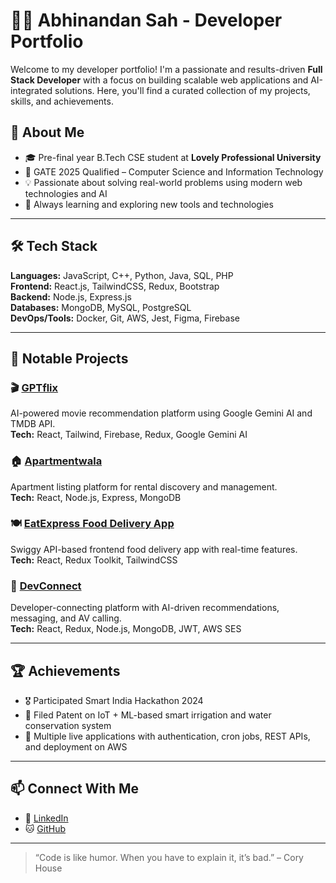 # 👨‍💻 Abhinandan Sah - Developer Portfolio

Welcome to my developer portfolio! I'm a passionate and results-driven **Full Stack Developer** with a focus on building scalable web applications and AI-integrated solutions. Here, you'll find a curated collection of my projects, skills, and achievements.

## 🚀 About Me

- 🎓 Pre-final year B.Tech CSE student at **Lovely Professional University**
- 🧠 GATE 2025 Qualified – Computer Science and Information Technology
- 💡 Passionate about solving real-world problems using modern web technologies and AI
- 🌱 Always learning and exploring new tools and technologies

---

## 🛠️ Tech Stack

**Languages:** JavaScript, C++, Python, Java, SQL, PHP  
**Frontend:** React.js, TailwindCSS, Redux, Bootstrap  
**Backend:** Node.js, Express.js  
**Databases:** MongoDB, MySQL, PostgreSQL  
**DevOps/Tools:** Docker, Git, AWS, Jest, Figma, Firebase

---

## 📂 Notable Projects

### 🎬 [GPTflix](https://github.com/Abhinandan-Sah/GPTflix)
AI-powered movie recommendation platform using Google Gemini AI and TMDB API.  
**Tech:** React, Tailwind, Firebase, Redux, Google Gemini AI

### 🏠 [Apartmentwala](https://github.com/Abhinandan-Sah/Apartmentwala)
Apartment listing platform for rental discovery and management.  
**Tech:** React, Node.js, Express, MongoDB

### 🍽️ [EatExpress Food Delivery App](https://github.com/Abhinandan-Sah/EatExpress)
Swiggy API-based frontend food delivery app with real-time features.  
**Tech:** React, Redux Toolkit, TailwindCSS

### 🔗 [DevConnect](https://github.com/Abhinandan-Sah/DevConnect)
Developer-connecting platform with AI-driven recommendations, messaging, and AV calling.  
**Tech:** React, Redux, Node.js, MongoDB, JWT, AWS SES

---

## 🏆 Achievements

- 🎖️ Participated Smart India Hackathon 2024 
- 📜 Filed Patent on IoT + ML-based smart irrigation and water conservation system  
- 🧪 Multiple live applications with authentication, cron jobs, REST APIs, and deployment on AWS

---

## 📫 Connect With Me

- 🔗 [LinkedIn](https://www.linkedin.com/in/abhinandansah/)
- 🐱 [GitHub](https://github.com/Abhinandan-Sah)

---

> “Code is like humor. When you have to explain it, it’s bad.” – Cory House

